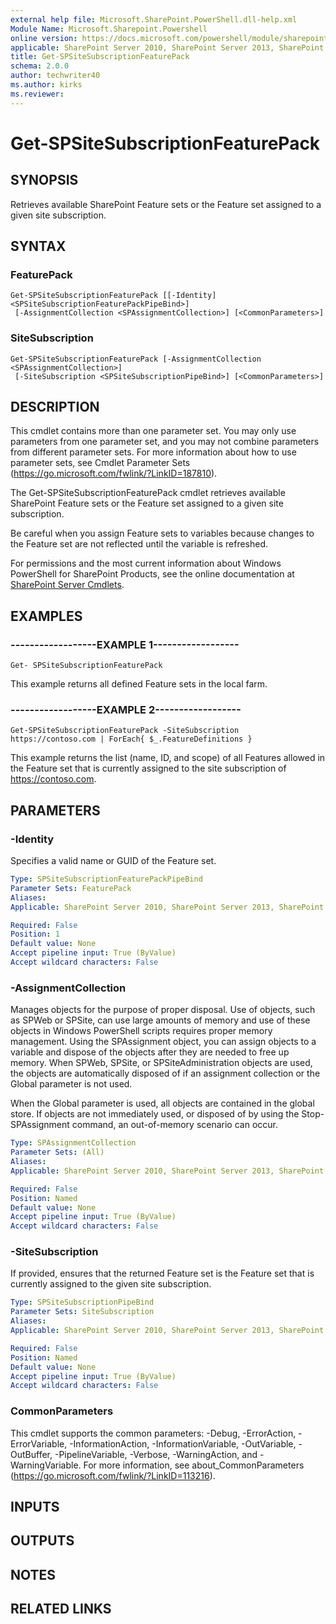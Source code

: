 ```yaml
---
external help file: Microsoft.SharePoint.PowerShell.dll-help.xml
Module Name: Microsoft.Sharepoint.Powershell
online version: https://docs.microsoft.com/powershell/module/sharepoint-server/get-spsitesubscriptionfeaturepack
applicable: SharePoint Server 2010, SharePoint Server 2013, SharePoint Server 2016, SharePoint Server 2019
title: Get-SPSiteSubscriptionFeaturePack
schema: 2.0.0
author: techwriter40
ms.author: kirks
ms.reviewer:
---
```


# Get-SPSiteSubscriptionFeaturePack

## SYNOPSIS

Retrieves available SharePoint Feature sets or the Feature set assigned to a given site subscription.



## SYNTAX

### FeaturePack
```
Get-SPSiteSubscriptionFeaturePack [[-Identity] <SPSiteSubscriptionFeaturePackPipeBind>]
 [-AssignmentCollection <SPAssignmentCollection>] [<CommonParameters>]
```

### SiteSubscription
```
Get-SPSiteSubscriptionFeaturePack [-AssignmentCollection <SPAssignmentCollection>]
 [-SiteSubscription <SPSiteSubscriptionPipeBind>] [<CommonParameters>]
```

## DESCRIPTION
This cmdlet contains more than one parameter set.
You may only use parameters from one parameter set, and you may not combine parameters from different parameter sets.
For more information about how to use parameter sets, see Cmdlet Parameter Sets (https://go.microsoft.com/fwlink/?LinkID=187810).

The Get-SPSiteSubscriptionFeaturePack cmdlet retrieves available SharePoint Feature sets or the Feature set assigned to a given site subscription.

Be careful when you assign Feature sets to variables because changes to the Feature set are not reflected until the variable is refreshed.

For permissions and the most current information about Windows PowerShell for SharePoint Products, see the online documentation at [SharePoint Server Cmdlets](https://docs.microsoft.com/powershell/sharepoint/sharepoint-server/sharepoint-server-cmdlets).

## EXAMPLES

### ------------------EXAMPLE 1------------------ 
```
Get- SPSiteSubscriptionFeaturePack
```

This example returns all defined Feature sets in the local farm.

### ------------------EXAMPLE 2------------------ 
```
Get-SPSiteSubscriptionFeaturePack -SiteSubscription https://contoso.com | ForEach{ $_.FeatureDefinitions }
```

This example returns the list (name, ID, and scope) of all Features allowed in the Feature set that is currently assigned to the site subscription of https://contoso.com.

## PARAMETERS

### -Identity
Specifies a valid name or GUID of the Feature set.

```yaml
Type: SPSiteSubscriptionFeaturePackPipeBind
Parameter Sets: FeaturePack
Aliases: 
Applicable: SharePoint Server 2010, SharePoint Server 2013, SharePoint Server 2016, SharePoint Server 2019

Required: False
Position: 1
Default value: None
Accept pipeline input: True (ByValue)
Accept wildcard characters: False
```

### -AssignmentCollection
Manages objects for the purpose of proper disposal.
Use of objects, such as SPWeb or SPSite, can use large amounts of memory and use of these objects in Windows PowerShell scripts requires proper memory management.
Using the SPAssignment object, you can assign objects to a variable and dispose of the objects after they are needed to free up memory.
When SPWeb, SPSite, or SPSiteAdministration objects are used, the objects are automatically disposed of if an assignment collection or the Global parameter is not used.

When the Global parameter is used, all objects are contained in the global store.
If objects are not immediately used, or disposed of by using the Stop-SPAssignment command, an out-of-memory scenario can occur.

```yaml
Type: SPAssignmentCollection
Parameter Sets: (All)
Aliases: 
Applicable: SharePoint Server 2010, SharePoint Server 2013, SharePoint Server 2016, SharePoint Server 2019

Required: False
Position: Named
Default value: None
Accept pipeline input: True (ByValue)
Accept wildcard characters: False
```

### -SiteSubscription
If provided, ensures that the returned Feature set is the Feature set that is currently assigned to the given site subscription.

```yaml
Type: SPSiteSubscriptionPipeBind
Parameter Sets: SiteSubscription
Aliases: 
Applicable: SharePoint Server 2010, SharePoint Server 2013, SharePoint Server 2016, SharePoint Server 2019

Required: False
Position: Named
Default value: None
Accept pipeline input: True (ByValue)
Accept wildcard characters: False
```

### CommonParameters
This cmdlet supports the common parameters: -Debug, -ErrorAction, -ErrorVariable, -InformationAction, -InformationVariable, -OutVariable, -OutBuffer, -PipelineVariable, -Verbose, -WarningAction, and -WarningVariable. For more information, see about_CommonParameters (https://go.microsoft.com/fwlink/?LinkID=113216).

## INPUTS

## OUTPUTS

## NOTES

## RELATED LINKS

